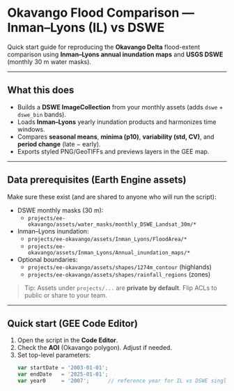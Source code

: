 # Okavango Flood Comparison — Inman–Lyons (IL) vs DSWE

Quick start guide for reproducing the **Okavango Delta** flood-extent comparison using **Inman–Lyons annual inundation maps** and **USGS DSWE** (monthly 30 m water masks).

---

## What this does
- Builds a **DSWE ImageCollection** from your monthly assets (adds `dswe` + `dswe_bin` bands).
- Loads **Inman–Lyons** yearly inundation products and harmonizes time windows.
- Compares **seasonal means**, **minima (p10)**, **variability (std, CV)**, and **period change** (late − early).
- Exports styled PNG/GeoTIFFs and previews layers in the GEE map.

---

## Data prerequisites (Earth Engine assets)

Make sure these exist (and are shared to anyone who will run the script):

- DSWE monthly masks (30 m):
  - `projects/ee-okavango/assets/water_masks/monthly_DSWE_Landsat_30m/*`
- Inman–Lyons inundation:
  - `projects/ee-okavango/assets/Inman_Lyons/FloodArea/*`
  - `projects/ee-okavango/assets/Inman_Lyons/Annual_inundation_maps/*`
- Optional boundaries:
  - `projects/ee-okavango/assets/shapes/1274m_contour` (highlands)
  - `projects/ee-okavango/assets/shapes/rainfall_regions` (zones)

> Tip: Assets under `projects/...` are **private by default**. Flip ACLs to public or share to your team.

---

## Quick start (GEE Code Editor)

1. Open the script in the **Code Editor**.
2. Check the **AOI** (Okavango polygon). Adjust if needed.
3. Set top-level parameters:
   ```js
   var startDate = '2003-01-01';
   var endDate   = '2025-01-01';
   var year0     = '2007';      // reference year for IL vs DSWE single-year compare
